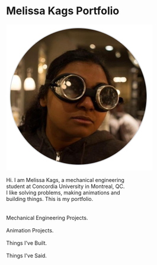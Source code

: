 # Melissa Kags Portfolio

<img alt="melk silly" src="https://github.com/melissakags/melissakags.github.io/blob/main/ProfileSilly.png?raw=true" >

Hi. I am Melissa Kags, a mechanical engineering 
<BR>student at Concordia University in Montreal, QC.
<BR> I like solving problems, making animations and 
<BR> building things. This is my portfolio.
<BR><BR><BR>
Mechanical Engineering Projects.
<BR><BR>
Animation Projects.
<BR><BR>
Things I've Built.
<BR><BR>
Things I've Said.



